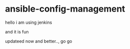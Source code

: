 # ansible-config-management

hello i am using jenkins

and it is fun

updateed now and better..,
go go



